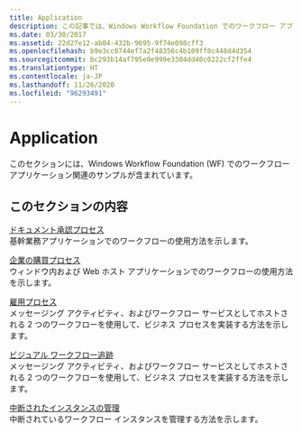 ```yaml
---
title: Application
description: この記事では、Windows Workflow Foundation でのワークフロー アプリケーションの詳細な手順を示したサンプルを参照します。
ms.date: 03/30/2017
ms.assetid: 22d27e12-ab04-432b-9695-9f74e098cff3
ms.openlocfilehash: b9e3cc0744ef7a2f48356c4b109ff8c448d4d354
ms.sourcegitcommit: bc293b14af795e0e999e3304dd40c0222cf2ffe4
ms.translationtype: HT
ms.contentlocale: ja-JP
ms.lasthandoff: 11/26/2020
ms.locfileid: "96293491"
---
```

# <a name="application"></a>Application

このセクションには、Windows Workflow Foundation (WF) でのワークフロー アプリケーション関連のサンプルが含まれています。  
  
## <a name="in-this-section"></a>このセクションの内容  

 [ドキュメント承認プロセス](document-approval-process.md)  
 基幹業務アプリケーションでのワークフローの使用方法を示します。  
  
 [企業の購買プロセス](corporate-purchase-process.md)  
 ウィンドウ内および Web ホスト アプリケーションでのワークフローの使用方法を示します。  
  
 [雇用プロセス](hiring-process.md)  
 メッセージング アクティビティ、およびワークフロー サービスとしてホストされる 2 つのワークフローを使用して、ビジネス プロセスを実装する方法を示します。  
  
 [ビジュアル ワークフロー追跡](visual-workflow-tracking.md)  
 メッセージング アクティビティ、およびワークフロー サービスとしてホストされる 2 つのワークフローを使用して、ビジネス プロセスを実装する方法を示します。  
  
 [中断されたインスタンスの管理](suspended-instance-management.md)  
 中断されているワークフロー インスタンスを管理する方法を示します。
